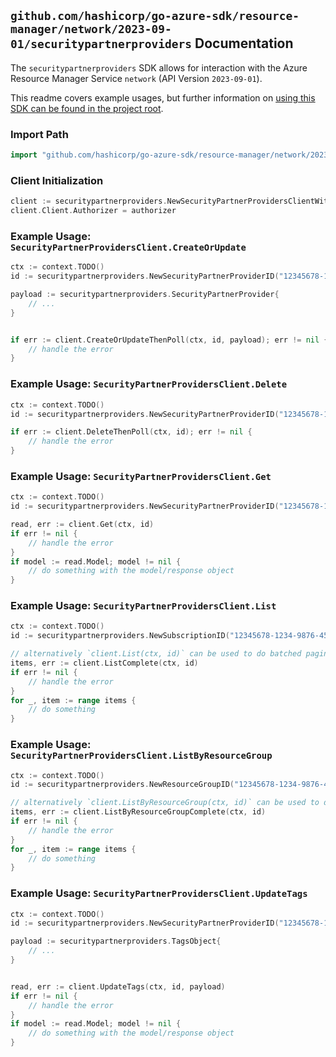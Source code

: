 
## `github.com/hashicorp/go-azure-sdk/resource-manager/network/2023-09-01/securitypartnerproviders` Documentation

The `securitypartnerproviders` SDK allows for interaction with the Azure Resource Manager Service `network` (API Version `2023-09-01`).

This readme covers example usages, but further information on [using this SDK can be found in the project root](https://github.com/hashicorp/go-azure-sdk/tree/main/docs).

### Import Path

```go
import "github.com/hashicorp/go-azure-sdk/resource-manager/network/2023-09-01/securitypartnerproviders"
```


### Client Initialization

```go
client := securitypartnerproviders.NewSecurityPartnerProvidersClientWithBaseURI("https://management.azure.com")
client.Client.Authorizer = authorizer
```


### Example Usage: `SecurityPartnerProvidersClient.CreateOrUpdate`

```go
ctx := context.TODO()
id := securitypartnerproviders.NewSecurityPartnerProviderID("12345678-1234-9876-4563-123456789012", "example-resource-group", "securityPartnerProviderValue")

payload := securitypartnerproviders.SecurityPartnerProvider{
	// ...
}


if err := client.CreateOrUpdateThenPoll(ctx, id, payload); err != nil {
	// handle the error
}
```


### Example Usage: `SecurityPartnerProvidersClient.Delete`

```go
ctx := context.TODO()
id := securitypartnerproviders.NewSecurityPartnerProviderID("12345678-1234-9876-4563-123456789012", "example-resource-group", "securityPartnerProviderValue")

if err := client.DeleteThenPoll(ctx, id); err != nil {
	// handle the error
}
```


### Example Usage: `SecurityPartnerProvidersClient.Get`

```go
ctx := context.TODO()
id := securitypartnerproviders.NewSecurityPartnerProviderID("12345678-1234-9876-4563-123456789012", "example-resource-group", "securityPartnerProviderValue")

read, err := client.Get(ctx, id)
if err != nil {
	// handle the error
}
if model := read.Model; model != nil {
	// do something with the model/response object
}
```


### Example Usage: `SecurityPartnerProvidersClient.List`

```go
ctx := context.TODO()
id := securitypartnerproviders.NewSubscriptionID("12345678-1234-9876-4563-123456789012")

// alternatively `client.List(ctx, id)` can be used to do batched pagination
items, err := client.ListComplete(ctx, id)
if err != nil {
	// handle the error
}
for _, item := range items {
	// do something
}
```


### Example Usage: `SecurityPartnerProvidersClient.ListByResourceGroup`

```go
ctx := context.TODO()
id := securitypartnerproviders.NewResourceGroupID("12345678-1234-9876-4563-123456789012", "example-resource-group")

// alternatively `client.ListByResourceGroup(ctx, id)` can be used to do batched pagination
items, err := client.ListByResourceGroupComplete(ctx, id)
if err != nil {
	// handle the error
}
for _, item := range items {
	// do something
}
```


### Example Usage: `SecurityPartnerProvidersClient.UpdateTags`

```go
ctx := context.TODO()
id := securitypartnerproviders.NewSecurityPartnerProviderID("12345678-1234-9876-4563-123456789012", "example-resource-group", "securityPartnerProviderValue")

payload := securitypartnerproviders.TagsObject{
	// ...
}


read, err := client.UpdateTags(ctx, id, payload)
if err != nil {
	// handle the error
}
if model := read.Model; model != nil {
	// do something with the model/response object
}
```
